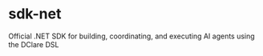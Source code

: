 # sdk-net
Official .NET SDK for building, coordinating, and executing AI agents using the DClare DSL
